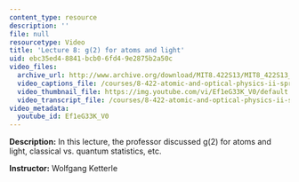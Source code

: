 ```yaml
---
content_type: resource
description: ''
file: null
resourcetype: Video
title: 'Lecture 8: g(2) for atoms and light'
uid: ebc35ed4-8841-bcb0-6fd4-9e2875b2a50c
video_files:
  archive_url: http://www.archive.org/download/MIT8.422S13/MIT8_422S13_lec08_300k.mp4
  video_captions_file: /courses/8-422-atomic-and-optical-physics-ii-spring-2013/41959f693bbd5df3b57d139643ef1d40_Ef1eG33K_V0.vtt
  video_thumbnail_file: https://img.youtube.com/vi/Ef1eG33K_V0/default.jpg
  video_transcript_file: /courses/8-422-atomic-and-optical-physics-ii-spring-2013/4938ab4a8363b3bdc3e97cfda5cb4e66_Ef1eG33K_V0.pdf
video_metadata:
  youtube_id: Ef1eG33K_V0
---
```


**Description:** In this lecture, the professor discussed g(2) for atoms and light, classical vs. quantum statistics, etc.

**Instructor:** Wolfgang Ketterle
